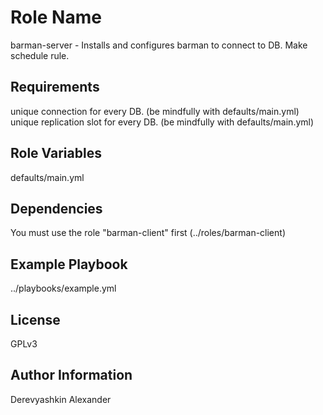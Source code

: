 Role Name
=========

barman-server - Installs and configures barman to connect to DB. Make schedule rule.

Requirements
------------

unique connection for every DB. (be mindfully with defaults/main.yml)
unique replication slot for every DB. (be mindfully with defaults/main.yml)

Role Variables
--------------

defaults/main.yml

Dependencies
------------

You must use the role "barman-client" first (../roles/barman-client)

Example Playbook
----------------

../playbooks/example.yml

License
-------

GPLv3

Author Information
------------------

Derevyashkin Alexander
